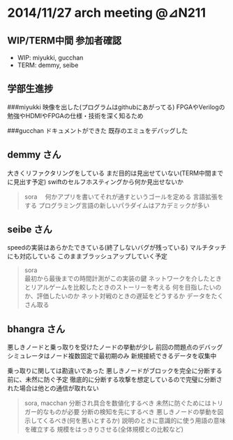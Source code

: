 # 2014/11/27 arch meeting @⊿N211
## WIP/TERM中間 参加者確認
* WIP: miyukki, gucchan
* TERM: demmy, seibe

## 学部生進捗
###miyukki
映像を出した(プログラムはgithubにあがってる)
FPGAやVerilogの勉強やHDMIやFPGAの仕様・技術を深く知るため

###gucchan
ドキュメントができた
既存のエミュをデバッグした

## demmy さん
大きくリファクタリングをしている
まだ目的は見出せていない(TERM中間までに見出す予定)
swiftのセルフホスティングから何か見出せないか

>sora　
何かアプリを書いてそれが通すというゴールを定める
言語拡張をする
プログラミング言語の新しいパラダイムはアカデミックが多い

## seibe さん
speedの実装はあらかたできている(終了しないバグが残っている)
マルチタッチにも対応している
このままブラッシュアップしていく予定

>sora  
最初から最後までの時間計測がこの実装の鍵
ネットワークを介したときとリアルゲームを比較したときのストーリーを考える
何を目指したいのか、評価したいのか
ネット対戦のときの遅延をどうするか
データをたくさん取る

## bhangra さん
悪しきノードと乗っ取りを受けたノードの挙動が少し
前回の問題点のデバッグ
シミュレータはノード複数固定で最初期のみ
新規接続できるデータを収集中

乗っ取りに関しては勘違いであった
悪しきノードがブロックを完全に分断する前に、未然に防ぐ予定
徹底的に分断する攻撃を想定しているので完璧に分断された場合は他との通信が取れない

>sora, macchan
分断され具合を数値化するべき
未然に防ぐためにはトリガー的なものが必要
分断の検知を先にするべき
悪しきノードの挙動を図示してくるべき(何を悪いとするか)
説明のときに意識的に使う用語の意味を確立する
規模をはっきりさせる(全体規模との比較など)
